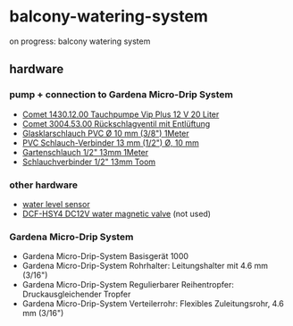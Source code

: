 # balcony-watering-system
on progress: balcony watering system


## hardware

### pump + connection to Gardena Micro-Drip System
 * [Comet 1430.12.00 Tauchpumpe Vip Plus 12 V 20 Liter](https://www.camping-kaufhaus.com/rund-ums-fahrzeug/wasser/sanitar/wasserpumpen/comet-tauchpumpe-vip-plus-12-v-20-liter-lose)
 * [Comet 3004.53.00 Rückschlagventil mit Entlüftung](https://www.comet-pumpen.de/de/produkte-caravan-freizeit/pumpen/tauchpumpen/zubehoer/rueckschlagventile.html)
 * [Glasklarschlauch PVC Ø 10 mm (3/8") 1Meter](https://www.obi.de/gartenschlaeuche/glasklarschlauch-pvc-10-mm-3-8-meterware/p/8395949)
 * [PVC Schlauch-Verbinder 13 mm (1/2") Ø, 10 mm](https://www.conrad.de/de/p/barwig-533463-pvc-schlauch-verbinder-13-mm-1-2-10-mm-533463.html)
 * [Gartenschlauch 1/2" 13mm 1Meter](https://toom.de/p/standard-gartenschlauch-13-mm-12-50-m/4200026)
 * [Schlauchverbinder 1/2" 13mm Toom](https://toom.de/p/schlauchverbinder-13-mm-12/4200373)
 

### other hardware
 * [water level sensor](https://de.aliexpress.com/item/AC-1500-v-Imin-Fl-ssiges-Wasser-Level-Sensor-Horizontale-Float-Schalter-F-r-Aquarien-Fisch/32961753901.html)
 * [DCF-HSY4 DC12V water magnetic valve](https://www.aliexpress.com/item/Electric-Solenoid-Valve-For-Water-Purifier-Refrigerator-Normally-Closed-DC-12V/32869437179.html) (not used)

### Gardena Micro-Drip System
 * Gardena Micro-Drip-System Basisgerät 1000
 * Gardena Micro-Drip-System Rohrhalter: Leitungshalter mit 4.6 mm (3/16")
 * Gardena Micro-Drip-System Regulierbarer Reihentropfer: Druckausgleichender Tropfer
 * Gardena Micro-Drip-System Verteilerrohr: Flexibles Zuleitungsrohr, 4.6 mm (3/16")
